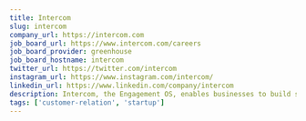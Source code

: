 ```yaml
---
title: Intercom
slug: intercom
company_url: https://intercom.com
job_board_url: https://www.intercom.com/careers
job_board_provider: greenhouse
job_board_hostname: intercom
twitter_url: https://twitter.com/intercom
instagram_url: https://www.instagram.com/intercom/
linkedin_url: https://www.linkedin.com/company/intercom
description: Intercom, the Engagement OS, enables businesses to build stronger customer relationships that drive growth and scale. With its all-in-one customer communications platform, Intercom offers next-generation solutions for sales, marketing and support teams to work together to convert prospects into paying customers, engage customers throughout their journey and provide world-class support.
tags: ['customer-relation', 'startup']
---
```

